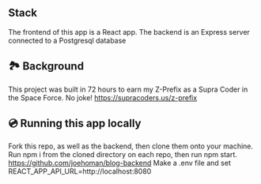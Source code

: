 ## Stack
The frontend of this app is a React app. The backend is an Express server connected to a Postgresql database

## 🏞 Background
This project was built in 72 hours to earn my Z-Prefix as a Supra Coder in the Space Force. No joke!
https://supracoders.us/z-prefix

## 💿 Running this app locally
Fork this repo, as well as the backend, then clone them onto your machine.
Run npm i from the cloned directory on each repo, then run npm start.
https://github.com/joehoman/blog-backend
Make a .env file and set REACT_APP_API_URL=http://localhost:8080




